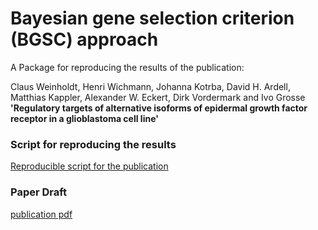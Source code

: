 # Bayesian gene selection criterion (BGSC) approach

A Package for reproducing the results of the publication:

Claus Weinholdt, Henri Wichmann, Johanna Kotrba, David H. Ardell, Matthias Kappler, Alexander W. Eckert, Dirk Vordermark and Ivo Grosse __'Regulatory targets of alternative isoforms of epidermal growth factor receptor in a glioblastoma cell line'__

### Script for reproducing the results
[Reproducible script for the publication](./ReproducibleScript.md)

### Paper Draft

[publication pdf](./Regulatory_targets_of_alternative_isoforms_of_epidermal_growth_factor_receptor_in_a_glioblastoma_cell_line.pdf)

